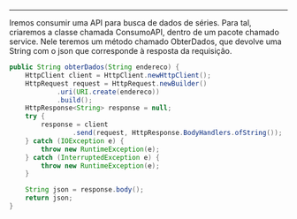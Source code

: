 ___
Iremos consumir uma API para busca de dados de séries. Para tal, criaremos a classe chamada ConsumoAPI, dentro de um pacote chamado service. Nele teremos um método chamado ObterDados, que devolve uma String com o json que corresponde à resposta da requisição.

```java
public String obterDados(String endereco) {
    HttpClient client = HttpClient.newHttpClient();
    HttpRequest request = HttpRequest.newBuilder()
            .uri(URI.create(endereco))
            .build();
    HttpResponse<String> response = null;
    try {
        response = client
                .send(request, HttpResponse.BodyHandlers.ofString());
    } catch (IOException e) {
        throw new RuntimeException(e);
    } catch (InterruptedException e) {
        throw new RuntimeException(e);
    }

    String json = response.body();
    return json;
}
```